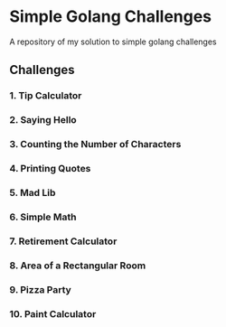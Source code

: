 # Simple Golang Challenges

A repository of my solution to simple golang challenges

## Challenges

### 1. Tip Calculator

### 2. Saying Hello

### 3. Counting the Number of Characters

### 4. Printing Quotes

### 5. Mad Lib

### 6. Simple Math

### 7. Retirement Calculator

### 8. Area of a Rectangular Room

### 9. Pizza Party

### 10. Paint Calculator
